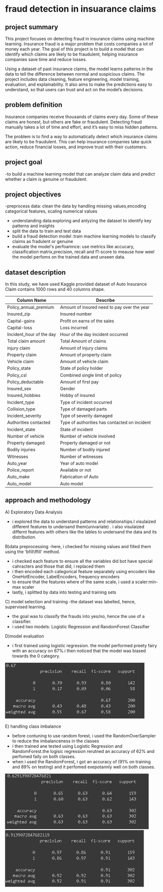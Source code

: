 # fraud detection in insuarance claims

## project summary
This project focuses on detecting fraud in insurance claims using machine learning. Insurance fraud is a major problem that costs companies a lot of money each year. The goal of this project is to build a model that can identify which claims are likely to be fraudulent, helping insurance companies save time and reduce losses.

Using a dataset of past insurance claims, the model learns patterns in the data to tell the difference between normal and suspicious claims. The project includes data cleaning, feature engineering, model training, evaluation, and explainability. It also aims to make the predictions easy to understand, so that users can trust and act on the model’s decisions.


## problem definition 
Insurance companies receive thousands of claims every day. Some of these claims are honest, but others are fake or fraudulent. Detecting fraud manually takes a lot of time and effort, and it’s easy to miss hidden patterns.

The problem is to find a way to automatically detect which insurance claims are likely to be fraudulent. This can help insurance companies take quick action, reduce financial losses, and improve trust with their customers.

## project goal
-to build a machine learning model that can analyze claim data and predict whether a claim is genuine or fraudulent.

## project objectives
-preprocess data: clean the data by handling missing values,encoding categorical features, scaling numerical values
- understanding data:exploring and anlyzing the dataset to identify key patterns and insights
- split the data to train and test data
- build a fraud detection model :train machine learning models to classify claims as fradulent or genuine
- evaluate the model's perfoamnce: use metrics like accucary, classification matrix,precision, recall and f1-score to meause  how weel the model perfoms on the trained data and unseen data.


## dataset description
In this study, we have used Kaggle provided dataset of Auto Insurance Claim contains 1000 rows and 40 columns shape.

  |Column Name|	Describe|
  |------------|----------|
|Policy_annual_premium	|Amount of insured need to pay over the year |
|Insured_zip	|Insured number|
|Capital-gains	|Profit on earns of the sales|
|Capital-loss	|Loss incurred |
|Incident_hour of the day	|Hour of the day incident occurred |
|Total claim amount	|Total Amount of claims |
|injury claim	|Amount of injury claims|
|Property claim	|Amount of property claim|
|Vehicle claim	|Amount of vehicle claim|
|Policy_state	|State of policy holder|
|Policy_csl	|Combined single limit of policy|
|Policy_deductable	|Amount of first pay|
|Insured_sex	|Gender|
|Insured_hobbies	|Hobby of insured|
|Incident_type	|Type of incident occurred|
|Collision_type	|Type of damaged parts|
|Incident_severity	|Type of severity damaged|
|Authorities contacted	|Type of authorities has contacted on incident|
|Incident_state	|State of incident|
|Number of vehicle	|Number of vehicle involved|
|Property damaged	|Property damaged or not|
|Bodily injuries	|Number of bodily injured|
|Witnesses	|Number of witnesses|
|Auto_year	|Year of auto model|
|Police_report	|Available or not|
|Auto_make	|Fabrication of Auto|
|Auto_model	|Auto model|

## approach and methodology
A) Exploratory Data Analysis
- i explored the data to understand patterns and relationships.I visulaized different features to undersand them(univariate) . i also visulaized differnt features  with others like the lables to undersand the data and its distribution.

B)data preprocessing
-here, i checked for missing values  and filled them using the 'bfill\ffill' method.
- i checked each feature to ensure all the variables did bot have special cahracters and those that did, i replaced them
- i then encoded each categorical feature separately using encoders like OneHotEncoder, LabelEncoders, frequency encoders
- to ensure that the features where of the same scale, i used a scaler:min-max scaler
- lastly, i splitted by data into testing and training sets

C) model selection and training
-the dataset was labelled, hence, supervised learning.
- the goal was to classify the frauds into yes/no, hence the use of a classifier.
- i used two models: Logistic Regression and RandomForest Classifier

D)model evaluation
- i first trained  using logistic regression. the model performed preety fairy with an accuracy on 67%.i then noticed that the model was biased towards the 0 category.

![classification report](1.png)


E) handling class imbalance
- before contuning to use random forest, i used the RandomOverSampler to reduce the imbalanceness in the classes
- i then trained ane tested using Logistic Regression and RandomForest.the logisic regression rerutned an accuracy of 62% and perfomed faily on both classes.
- when i used the RandomForest, i got an accuracy of (91%  on training and 89% on testing) and it perfomed exepotannly well on both classes.

![classification report](2.png)
  ![classification report](3.png)






